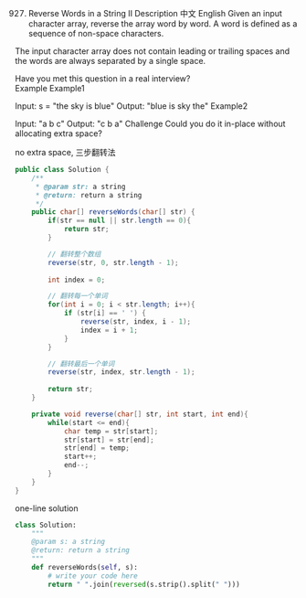 927. Reverse Words in a String II
Description
中文
English
Given an input character array, reverse the array word by word. A word is defined as a sequence of non-space characters.

The input character array does not contain leading or trailing spaces and the words are always separated by a single space.

Have you met this question in a real interview?  
Example
Example1

Input: s = "the sky is blue"
Output: "blue is sky the"
Example2

Input: "a b c"
Output: "c b a"
Challenge
Could you do it in-place without allocating extra space?


no extra space, 三步翻转法

```java
public class Solution {
    /**
     * @param str: a string
     * @return: return a string
     */
    public char[] reverseWords(char[] str) {
        if(str == null || str.length == 0){
            return str;
        }

        // 翻转整个数组
        reverse(str, 0, str.length - 1);
        
        int index = 0;

        // 翻转每一个单词
        for(int i = 0; i < str.length; i++){
            if (str[i] == ' ') {
                reverse(str, index, i - 1);
                index = i + 1;
            }
        }

        // 翻转最后一个单词
        reverse(str, index, str.length - 1);
    
        return str;
    }

    private void reverse(char[] str, int start, int end){
        while(start <= end){
            char temp = str[start];
            str[start] = str[end];
            str[end] = temp;
            start++;
            end--;
        }
    }
}
```

one-line solution

```python
class Solution:
    """
    @param s: a string
    @return: return a string
    """
    def reverseWords(self, s):
        # write your code here
        return " ".join(reversed(s.strip().split(" ")))
```

